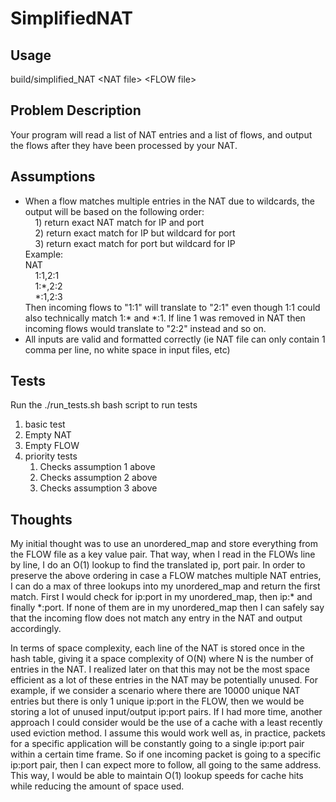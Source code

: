 # SimplifiedNAT

## Usage
build/simplified_NAT \<NAT file\> \<FLOW file\>
## Problem Description
Your program will read a list of NAT entries and a list of flows, and output the flows after they have been processed by your NAT.

## Assumptions
<ul>
	<li>When a flow matches multiple entries in the NAT due to wildcards, the output will be based on the following order:<br/>
	&nbsp&nbsp&nbsp  1) return exact NAT match for IP and port<br/>
	&nbsp&nbsp&nbsp  2) return exact match for IP but wildcard for port<br/>
	&nbsp&nbsp&nbsp  3) return exact match for port but wildcard for IP<br/>
	Example:<br/>
	NAT<br/>
	&nbsp&nbsp&nbsp  1:1,2:1<br/>
	&nbsp&nbsp&nbsp  1:*,2:2<br/>
	&nbsp&nbsp&nbsp  *:1,2:3<br/>
	Then incoming flows to "1:1" will translate to "2:1" even though 1:1 could also technically match 1:* and *:1. If line 1 was removed in NAT then incoming flows would translate to "2:2" instead and so on.</li>
	<li>All inputs are valid and formatted correctly (ie NAT file can only contain 1 comma per line, no white space in input files, etc)</li>
</ul>

## Tests
Run the ./run_tests.sh bash script to run tests
1) basic test
2) Empty NAT
3) Empty FLOW
4) priority tests
	1) Checks assumption 1 above
	2) Checks assumption 2 above
	3) Checks assumption 3 above


## Thoughts
My initial thought was to use an unordered_map and store everything from the FLOW file as a key value pair. That way, when I read in the FLOWs line by line, I do an O(1) lookup to find the translated ip, port pair. In order to preserve the above ordering in case a FLOW matches multiple NAT entries, I can do a max of three lookups into my unordered_map and return the first match. First I would check for ip:port in my unordered_map, then ip:\* and finally \*:port. If none of them are in my unordered_map then I can safely say that the incoming flow does not match any entry in the NAT and output accordingly.

In terms of space complexity, each line of the NAT is stored once in the hash table, giving it a space complexity of O(N) where N is the number of entries in the NAT. I realized later on that this may not be the most space efficient as a lot of these entries in the NAT may be potentially unused. For example, if we consider a scenario where there are 10000 unique NAT entries but there is only 1 unique ip:port in the FLOW, then we would be storing a lot of unused input/output ip:port pairs. If I had more time, another approach I could consider would be the use of a cache with a least recently used eviction method. I assume this would work well as, in practice, packets for a specific application will be constantly going to a single ip:port pair within a certain time frame. So if one incoming packet is going to a specific ip:port pair, then I can expect more to follow, all going to the same address. This way, I would be able to maintain O(1) lookup speeds for cache hits while reducing the amount of space used.
